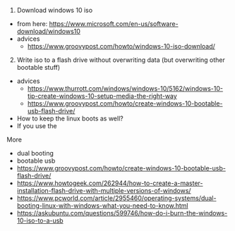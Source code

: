 1. Download windows 10 iso
  - from here: https://www.microsoft.com/en-us/software-download/windows10
  - advices
    - https://www.groovypost.com/howto/windows-10-iso-download/
2. Write iso to a flash drive without overwriting data (but overwriting other bootable stuff)
  - advices
    - https://www.thurrott.com/windows/windows-10/5162/windows-10-tip-create-windows-10-setup-media-the-right-way
    - https://www.groovypost.com/howto/create-windows-10-bootable-usb-flash-drive/
  - How to keep the linux boots as well?
  - If you use the 

More
- dual booting
- bootable usb
- https://www.groovypost.com/howto/create-windows-10-bootable-usb-flash-drive/
- https://www.howtogeek.com/262944/how-to-create-a-master-installation-flash-drive-with-multiple-versions-of-windows/
- https://www.pcworld.com/article/2955460/operating-systems/dual-booting-linux-with-windows-what-you-need-to-know.html
- https://askubuntu.com/questions/599746/how-do-i-burn-the-windows-10-iso-to-a-usb